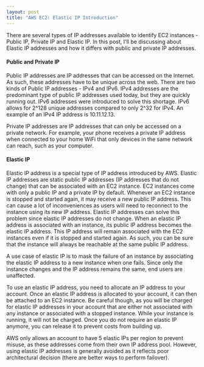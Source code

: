 ```yaml
---
layout: post
title: "AWS EC2: Elastic IP Introduction"
---
```


There are several types of IP addresses available to identify EC2 instances - Public IP, Private IP and Elastic IP. In this post, I'll be discussing about Elastic IP addresses and how it differs with public and private IP addresses.

#### Public and Private IP

Public IP addresses are IP addresses that can be accessed on the Internet. As such, these addresses have to be unique across the web. There are two kinds of Public IP addresses - IPv4 and IPv6. IPv4 addresses are the predominant type of public IP addresses used today, but they are quickly running out. IPv6 addresses were introduced to solve this shortage. IPv6 allows for 2^128 unique addresses compared to only 2^32 for IPv4. An example of an IPv4 IP address is 10.11.12.13.

Private IP addresses are IP addresses that can only be accessed on a private network. For example, your phone receives a private IP address when connected to your home WiFi that only devices in the same network can reach, such as your computer.

#### Elastic IP

Elastic IP address is a special type of IP address introduced by AWS. Elastic IP addresses are static public IP addresses (IP addresses that do not change) that can be associated with an EC2 instance. EC2 instances come with only a public IP and a private IP by default. Whenever an EC2 instance is stopped and started again, it may receive a new public IP address. This can cause a lot of inconveniences as users will need to reconnect to the instance using its new IP address. Elastic IP addresses can solve this problem since elastic IP addresses do not change. When an elastic IP address is associated with an instance, its public IP address becomes the elastic IP address. This IP address will remain associated with the EC2 instances even if it is stopped and started again. As such, you can be sure that the instance will always be reachable at the same public IP address.

A use case of elastic IP is to mask the failure of an instance by associating the elastic IP address to a new instance when one fails. Since only the instance changes and the IP address remains the same, end users are unaffected.

To use an elastic IP address, you need to allocate an IP address to your account. Once an elastic IP address is allocated to your account, it can then be attached to an EC2 instance. Be careful though, as you will be charged for elastic IP addresses in your account that are either not associated with any instance or associated with a stopped instance. While your instance is running, it will not be charged. Once you do not require an elastic IP anymore, you can release it to prevent costs from building up.

AWS only allows an account to have 5 elastic IPs per region to prevent misuse, as these addresses come from their own IP address pool. However, using elastic IP addresses is generally avoided as it reflects poor architectural decision (there are better ways to perform failover).